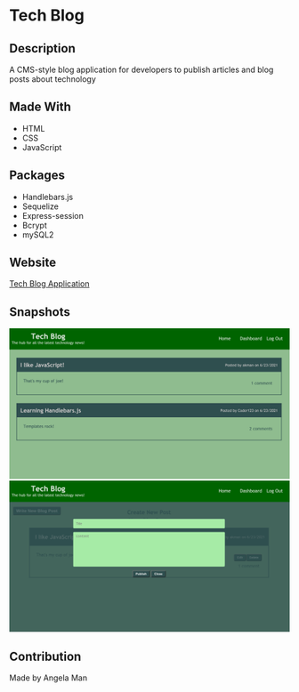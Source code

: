 # Tech Blog

## Description
A CMS-style blog application for developers to publish articles and blog posts about technology

## Made With
* HTML
* CSS
* JavaScript

## Packages
* Handlebars.js
* Sequelize
* Express-session
* Bcrypt
* mySQL2

## Website
[Tech Blog Application](https://protected-oasis-13537.herokuapp.com/)

## Snapshots
![Snapshot of Tech Blog application](./tech-blog.png)
![Snapshot of User Dashboard](./tech-blog-dashboard.png)

## Contribution
Made by Angela Man